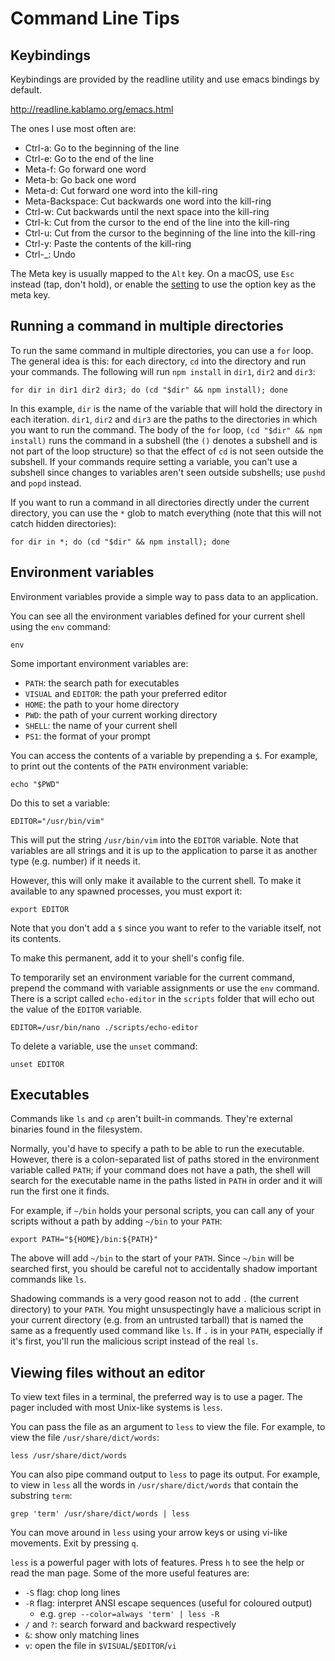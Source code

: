 # Command Line Tips

## Keybindings

Keybindings are provided by the readline utility and use emacs bindings
by default.

<http://readline.kablamo.org/emacs.html>

The ones I use most often are:

- Ctrl-a: Go to the beginning of the line
- Ctrl-e: Go to the end of the line
- Meta-f: Go forward one word
- Meta-b: Go back one word
- Meta-d: Cut forward one word into the kill-ring
- Meta-Backspace: Cut backwards one word into the kill-ring
- Ctrl-w: Cut backwards until the next space into the kill-ring
- Ctrl-k: Cut from the cursor to the end of the line into the kill-ring
- Ctrl-u: Cut from the cursor to the beginning of the line into the
          kill-ring
- Ctrl-y: Paste the contents of the kill-ring
- Ctrl-\_: Undo

The Meta key is usually mapped to the `Alt` key. On a macOS, use `Esc`
instead (tap, don't hold), or enable the [setting][meta osx] to use the
option key as the meta key.

[meta osx]: http://osxdaily.com/2013/02/01/use-option-as-meta-key-in-mac-os-x-terminal/


## Running a command in multiple directories

To run the same command in multiple directories, you can use a `for`
loop. The general idea is this: for each directory, `cd` into the
directory and run your commands. The following will run `npm install` in
`dir1`, `dir2` and `dir3`:

    for dir in dir1 dir2 dir3; do (cd "$dir" && npm install); done

In this example, `dir` is the name of the variable that will hold the
directory in each iteration. `dir1`, `dir2` and `dir3` are the paths to
the directories in which you want to run the command. The body of the
`for` loop, `(cd "$dir" && npm install)` runs the command in a subshell
(the `()` denotes a subshell and is not part of the loop structure) so
that the effect of `cd` is not seen outside the subshell. If your
commands require setting a variable, you can't use a subshell since
changes to variables aren't seen outside subshells; use `pushd` and
`popd` instead.

If you want to run a command in all directories directly under the
current directory, you can use the `*` glob to match everything (note
that this will not catch hidden directories):

    for dir in *; do (cd "$dir" && npm install); done

## Environment variables

Environment variables provide a simple way to pass data to an application.

You can see all the environment variables defined for your current shell
using the `env` command:

    env

Some important environment variables are:

- `PATH`: the search path for executables
- `VISUAL` and `EDITOR`: the path your preferred editor
- `HOME`: the path to your home directory
- `PWD`: the path of your current working directory
- `SHELL`: the name of your current shell
- `PS1`: the format of your prompt

You can access the contents of a variable by prepending a `$`. For
example, to print out the contents of the `PATH` environment variable:

    echo "$PWD"

Do this to set a variable:

    EDITOR="/usr/bin/vim"

This will put the string `/usr/bin/vim` into the `EDITOR` variable. Note
that variables are all strings and it is up to the application to parse
it as another type (e.g. number) if it needs it.

However, this will only make it available to the current shell. To make
it available to any spawned processes, you must export it:

    export EDITOR

Note that you don't add a `$` since you want to refer to the variable
itself, not its contents.

To make this permanent, add it to your shell's config file.

To temporarily set an environment variable for the current command,
prepend the command with variable assignments or use the `env` command.
There is a script called `echo-editor` in the `scripts` folder that will
echo out the value of the `EDITOR` variable.

    EDITOR=/usr/bin/nano ./scripts/echo-editor

To delete a variable, use the `unset` command:

    unset EDITOR

## Executables

Commands like `ls` and `cp` aren't built-in commands. They're external
binaries found in the filesystem.

Normally, you'd have to specify a path to be able to run the executable.
However, there is a colon-separated list of paths stored in the
environment variable called `PATH`; if your command does not have a
path, the shell will search for the executable name in the paths listed
in `PATH` in order and it will run the first one it finds.

For example, if `~/bin` holds your personal scripts, you can call any of
your scripts without a path by adding `~/bin` to your `PATH`:

    export PATH="${HOME}/bin:${PATH}"

The above will add `~/bin` to the start of your `PATH`. Since `~/bin`
will be searched first, you should be careful not to accidentally shadow
important commands like `ls`.

Shadowing commands is a very good reason not to add `.` (the current
directory) to your `PATH`. You might unsuspectingly have a malicious
script in your current directory (e.g. from an untrusted tarball) that
is named the same as a frequently used command like `ls`. If `.` is in
your `PATH`, especially if it's first, you'll run the malicious
script instead of the real `ls`.


## Viewing files without an editor

To view text files in a terminal, the preferred way is to use a pager.
The pager included with most Unix-like systems is `less`.

You can pass the file as an argument to `less` to view the file. For
example, to view the file `/usr/share/dict/words`:

    less /usr/share/dict/words

You can also pipe command output to `less` to page its output. For
example, to view in `less` all the words in `/usr/share/dict/words` that
contain the substring `term`:

    grep 'term' /usr/share/dict/words | less

You can move around in `less` using your arrow keys or using vi-like
movements. Exit by pressing `q`.

`less` is a powerful pager with lots of features. Press `h` to see the
help or read the man page. Some of the more useful features are:

- `-S` flag: chop long lines
- `-R` flag: interpret ANSI escape sequences (useful for coloured output)
  - e.g. `grep --color=always 'term' | less -R`
- `/` and `?`: search forward and backward respectively
- `&`: show only matching lines
- `v`: open the file in `$VISUAL`/`$EDITOR`/`vi`
